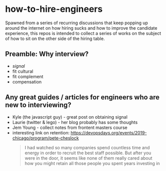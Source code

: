 # how-to-hire-engineers
Spawned from a series of recurring discussions that keep popping up around the internet on how hiring sucks and how to improve the candidate experience, this repos is intended to collect a series of works on the subject of how to sit on the other side of the hiring table.

## Preamble: Why interview?

- _signal_
- fit cultural
- fit complement
- compensation

## Any great guides / articles for engineers who are new to interviewing?

- Kyle (the javascript guy) - great post on obtaining signal
- Laurie (twitter & lego) - her blog probably has some thoughts
- Jem Young - collect notes from frontent masters course
- interesting link on retention: https://devopsdays.org/events/2019-chicago/program/pete-cheslock 
  > I had watched so many companies spend countless time and energy in order to recruit the best staff possible. But after you were in the door, it seems like none of them really cared about how you might retain all those people you spent years investing in

